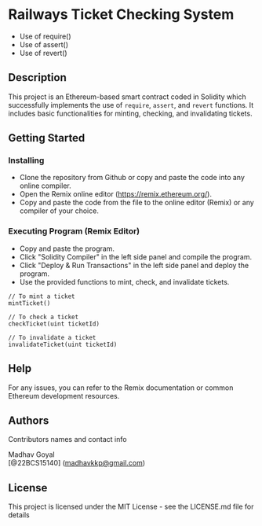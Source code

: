 # Railways Ticket Checking System

* Use of require()
* Use of assert()
* Use of revert()

## Description

This project is an Ethereum-based smart contract coded in Solidity which successfully implements the use of `require`, `assert`, and `revert` functions. It includes basic functionalities for minting, checking, and invalidating tickets.

## Getting Started

### Installing

* Clone the repository from Github or copy and paste the code into any online compiler.
* Open the Remix online editor (https://remix.ethereum.org/).
* Copy and paste the code from the file to the online editor (Remix) or any compiler of your choice.

### Executing Program (Remix Editor)

* Copy and paste the program.
* Click "Solidity Compiler" in the left side panel and compile the program.
* Click "Deploy & Run Transactions" in the left side panel and deploy the program.
* Use the provided functions to mint, check, and invalidate tickets.

```solidity
// To mint a ticket
mintTicket()

// To check a ticket
checkTicket(uint ticketId)

// To invalidate a ticket
invalidateTicket(uint ticketId)
```

## Help

For any issues, you can refer to the Remix documentation or common Ethereum development resources.

## Authors

Contributors names and contact info

Madhav Goyal  
[@22BCS15140] (madhavkkp@gmail.com)


## License

This project is licensed under the MIT License - see the LICENSE.md file for details
